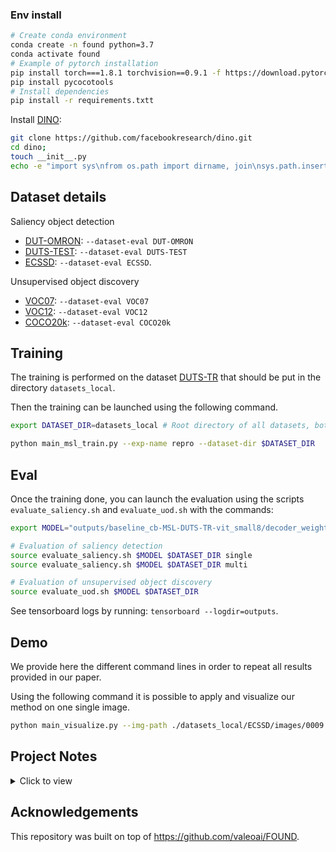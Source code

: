 ### Env install 

```bash
# Create conda environment
conda create -n found python=3.7
conda activate found
# Example of pytorch installation
pip install torch===1.8.1 torchvision==0.9.1 -f https://download.pytorch.org/whl/torch_stable.html
pip install pycocotools
# Install dependencies
pip install -r requirements.txtt
```

Install [DINO](https://arxiv.org/pdf/2104.14294.pdf):

```bash
git clone https://github.com/facebookresearch/dino.git
cd dino; 
touch __init__.py
echo -e "import sys\nfrom os.path import dirname, join\nsys.path.insert(0, join(dirname(__file__), '.'))" >> __init__.py; cd ../;
```

## Dataset details

Saliency object detection

- [DUT-OMRON](http://saliencydetection.net/dut-omron/): `--dataset-eval DUT-OMRON`
- [DUTS-TEST](http://saliencydetection.net/duts/): `--dataset-eval DUTS-TEST`
- [ECSSD](https://www.cse.cuhk.edu.hk/leojia/projects/hsaliency/dataset.html): `--dataset-eval ECSSD`.

Unsupervised object discovery

- [VOC07](http://host.robots.ox.ac.uk/pascal/VOC/): `--dataset-eval VOC07`
- [VOC12](http://host.robots.ox.ac.uk/pascal/VOC/): `--dataset-eval VOC12`
- [COCO20k](https://cocodataset.org/#home): `--dataset-eval COCO20k`

## Training

The training is performed on the dataset [DUTS-TR](http://saliencydetection.net/duts/) that should be put in the directory `datasets_local`.

Then the training can be launched using the following command.

```bash
export DATASET_DIR=datasets_local # Root directory of all datasets, both training and evaluation

python main_msl_train.py --exp-name repro --dataset-dir $DATASET_DIR
```

## Eval

Once the training done, you can launch the evaluation using the scripts `evaluate_saliency.sh` and `evaluate_uod.sh` with the commands:

```bash
export MODEL="outputs/baseline_cb-MSL-DUTS-TR-vit_small8/decoder_weights_niter500.pt"

# Evaluation of saliency detection
source evaluate_saliency.sh $MODEL $DATASET_DIR single
source evaluate_saliency.sh $MODEL $DATASET_DIR multi

# Evaluation of unsupervised object discovery
source evaluate_uod.sh $MODEL $DATASET_DIR
```

See tensorboard logs by running: `tensorboard --logdir=outputs`.

## Demo

We provide here the different command lines in order to repeat all results provided in our paper.

Using the following command it is possible to apply and visualize our method on one single image.

```bash
python main_visualize.py --img-path ./datasets_local/ECSSD/images/0009.jpg
```

## Project Notes

<details><summary>Click to view</summary>
<br>

**[Nov 10, 2023]** Reproduced FOUND results.

**[Nov 10, 2023]** Added project notes section.

</details>

## Acknowledgements

This repository was built on top of https://github.com/valeoai/FOUND.